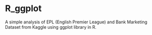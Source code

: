 # R_ggplot
A simple analysis of EPL (English Premier League) and Bank Marketing Dataset from Kaggle using ggplot library in R.

